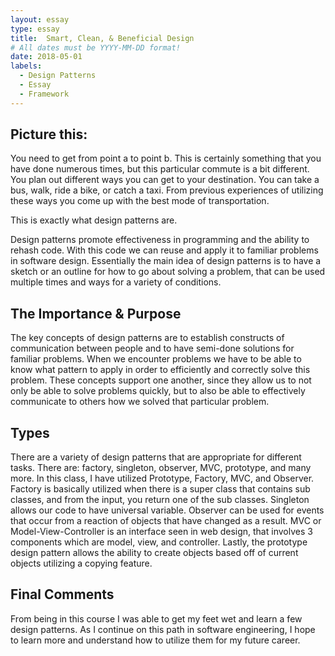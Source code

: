 ```yaml
---
layout: essay
type: essay
title:  Smart, Clean, & Beneficial Design
# All dates must be YYYY-MM-DD format!
date: 2018-05-01
labels:
  - Design Patterns
  - Essay
  - Framework
---
```


## Picture this:

You need to get from point a to point b. This is certainly something that you have done numerous times, but this particular commute is a bit different. You plan out different ways you can get to your destination. You can take a bus, walk, ride a bike, or catch a taxi. From previous experiences of utilizing these ways you come up with the best mode of transportation. 

This is exactly what design patterns are.

Design patterns promote effectiveness in programming and the ability to rehash code. With this code we can reuse and apply it to familiar problems in software design. Essentially the main idea of design patterns is to have a sketch or an outline for how to go about solving a problem, that can be used multiple times and ways for a variety of conditions. 

## The Importance & Purpose

The key concepts of design patterns are to establish constructs of communication between people and to have semi-done solutions for familiar problems. When we encounter problems we have to be able to know what pattern to apply in order to efficiently and correctly solve this problem. These concepts support one another, since they allow us to not only be able to solve problems quickly, but to also be able to effectively communicate to others how we solved that particular problem. 

## Types

There are a variety of design patterns that are appropriate for different tasks. There are: factory, singleton, observer, MVC, prototype, and many more. In this class, I have utilized Prototype, Factory, MVC, and Observer. Factory is basically utilized when there is a super class that contains sub classes, and from the input, you return one of the sub classes. Singleton allows our code to have universal variable. Observer can be used for events that occur from a reaction of objects that have changed as a result. MVC or Model-View-Controller is an interface seen in web design, that involves 3 components which are model, view, and controller. Lastly, the prototype design pattern allows the ability to create objects based off of current objects utilizing a copying feature. 

## Final Comments
From being in this course I was able to get my feet wet and learn a few design patterns. As I continue on this path in software engineering, I hope to learn more and understand how to utilize them for my future career.



